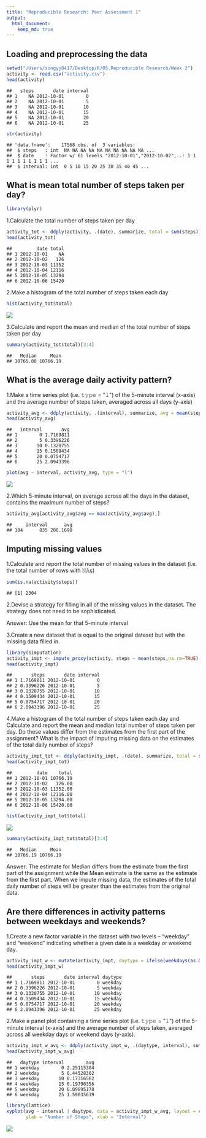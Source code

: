```yaml
---
title: "Reproducible Research: Peer Assessment 1"
output: 
  html_document:
    keep_md: true
---
```



## Loading and preprocessing the data

```r
setwd("/Users/songyj0417/Desktop/R/05.Reproducible Research/Week 2")
activity <- read.csv("activity.csv")
head(activity)
```

```
##   steps       date interval
## 1    NA 2012-10-01        0
## 2    NA 2012-10-01        5
## 3    NA 2012-10-01       10
## 4    NA 2012-10-01       15
## 5    NA 2012-10-01       20
## 6    NA 2012-10-01       25
```

```r
str(activity)
```

```
## 'data.frame':	17568 obs. of  3 variables:
##  $ steps   : int  NA NA NA NA NA NA NA NA NA NA ...
##  $ date    : Factor w/ 61 levels "2012-10-01","2012-10-02",..: 1 1 1 1 1 1 1 1 1 1 ...
##  $ interval: int  0 5 10 15 20 25 30 35 40 45 ...
```

## What is mean total number of steps taken per day?

```r
library(plyr)
```

1.Calculate the total number of steps taken per day

```r
activity_tot <- ddply(activity, .(date), summarize, total = sum(steps))
head(activity_tot)
```

```
##         date total
## 1 2012-10-01    NA
## 2 2012-10-02   126
## 3 2012-10-03 11352
## 4 2012-10-04 12116
## 5 2012-10-05 13294
## 6 2012-10-06 15420
```

2.Make a histogram of the total number of steps taken each day

```r
hist(activity_tot$total)
```

![](PA1_template_files/figure-html/unnamed-chunk-4-1.png)<!-- -->

3.Calculate and report the mean and median of the total number of steps taken per day

```r
summary(activity_tot$total)[3:4]
```

```
##   Median     Mean 
## 10765.00 10766.19
```

## What is the average daily activity pattern?

1.Make a time series plot (i.e. 𝚝𝚢𝚙𝚎 = "𝚕") of the 5-minute interval (x-axis) and the average number of steps taken, averaged across all days (y-axis)

```r
activity_avg <- ddply(activity, .(interval), summarize, avg = mean(steps, na.rm = TRUE))
head(activity_avg)
```

```
##   interval       avg
## 1        0 1.7169811
## 2        5 0.3396226
## 3       10 0.1320755
## 4       15 0.1509434
## 5       20 0.0754717
## 6       25 2.0943396
```

```r
plot(avg ~ interval, activity_avg, type = "l")
```

![](PA1_template_files/figure-html/unnamed-chunk-6-1.png)<!-- -->

2.Which 5-minute interval, on average across all the days in the dataset, contains the maximum number of steps?

```r
activity_avg[activity_avg$avg == max(activity_avg$avg),]
```

```
##     interval      avg
## 104      835 206.1698
```

## Imputing missing values

1.Calculate and report the total number of missing values in the dataset (i.e. the total number of rows with 𝙽𝙰s)

```r
sum(is.na(activity$steps))
```

```
## [1] 2304
```

2.Devise a strategy for filling in all of the missing values in the dataset. The strategy does not need to be sophisticated. 

Answer: Use the mean for that 5-minute interval

3.Create a new dataset that is equal to the original dataset but with the missing data filled in.

```r
library(simputation)
activity_impt <- impute_proxy(activity, steps ~ mean(steps,na.rm=TRUE) | interval)
head(activity_impt)
```

```
##       steps       date interval
## 1 1.7169811 2012-10-01        0
## 2 0.3396226 2012-10-01        5
## 3 0.1320755 2012-10-01       10
## 4 0.1509434 2012-10-01       15
## 5 0.0754717 2012-10-01       20
## 6 2.0943396 2012-10-01       25
```

4.Make a histogram of the total number of steps taken each day and Calculate and report the mean and median total number of steps taken per day. 
Do these values differ from the estimates from the first part of the assignment?
What is the impact of imputing missing data on the estimates of the total daily number of steps?

```r
activity_impt_tot <- ddply(activity_impt, .(date), summarize, total = sum(steps))
head(activity_impt_tot)
```

```
##         date    total
## 1 2012-10-01 10766.19
## 2 2012-10-02   126.00
## 3 2012-10-03 11352.00
## 4 2012-10-04 12116.00
## 5 2012-10-05 13294.00
## 6 2012-10-06 15420.00
```

```r
hist(activity_impt_tot$total)
```

![](PA1_template_files/figure-html/unnamed-chunk-10-1.png)<!-- -->

```r
summary(activity_impt_tot$total)[3:4]
```

```
##   Median     Mean 
## 10766.19 10766.19
```
Answer:    The estimate for Median differs from the estimate from the first part of the assignment while the Mean estimate is the same as the estimate from the first part.   When we impute missing data, the estimates of the total daily number of steps will be greater than the estimates from the original data.

## Are there differences in activity patterns between weekdays and weekends?

1.Create a new factor variable in the dataset with two levels – “weekday” and “weekend” indicating whether a given date is a weekday or weekend day.

```r
activity_impt_w <- mutate(activity_impt, daytype = ifelse(weekdays(as.Date(date)) %in% c("星期六", "星期日"), "weekend", "weekday"))
head(activity_impt_w)
```

```
##       steps       date interval daytype
## 1 1.7169811 2012-10-01        0 weekday
## 2 0.3396226 2012-10-01        5 weekday
## 3 0.1320755 2012-10-01       10 weekday
## 4 0.1509434 2012-10-01       15 weekday
## 5 0.0754717 2012-10-01       20 weekday
## 6 2.0943396 2012-10-01       25 weekday
```

2.Make a panel plot containing a time series plot (i.e. 𝚝𝚢𝚙𝚎 = "𝚕") of the 5-minute interval (x-axis) and the average number of steps taken, averaged across all weekday days or weekend days (y-axis).

```r
activity_impt_w_avg <- ddply(activity_impt_w, .(daytype, interval), summarize, avg = mean(steps, na.rm = TRUE))
head(activity_impt_w_avg)
```

```
##   daytype interval        avg
## 1 weekday        0 2.25115304
## 2 weekday        5 0.44528302
## 3 weekday       10 0.17316562
## 4 weekday       15 0.19790356
## 5 weekday       20 0.09895178
## 6 weekday       25 1.59035639
```

```r
library(lattice)
xyplot(avg ~ interval | daytype, data = activity_impt_w_avg, layout = c(1, 2), type = "l", 
       ylab = "Number of Steps", xlab = "Interval")
```

![](PA1_template_files/figure-html/unnamed-chunk-12-1.png)<!-- -->
